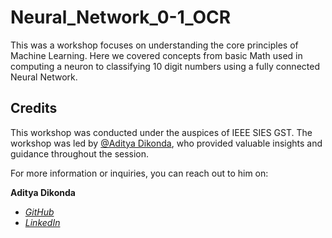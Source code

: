 # Neural_Network_0-1_OCR
This was a workshop focuses on understanding the core principles of Machine Learning. Here we covered concepts from basic Math used in computing a neuron to classifying 10 digit numbers using a fully connected Neural Network.

## Credits
This workshop was conducted under the auspices of IEEE SIES GST. The workshop was led by [@Aditya Dikonda](https://github.com/Adityadikonda10), who provided valuable insights and guidance throughout the session.

For more information or inquiries, you can reach out to him on:

**Aditya Dikonda**
- [*GitHub*](https://github.com/Adityadikonda10)
- [*LinkedIn*](https://www.linkedin.com/in/aditya-dikonda/)
